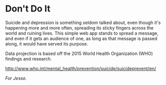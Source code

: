 # Don't Do It
Suicide and depression is something seldom talked about, even though it's happening more and more often, spreading its sticky fingers across the world and ruining lives. This simple web app stands to spread a message, and even if it gets an audience of one, as long as that message is passed along, it would have served its purpose.

Data projection is based off the 2015 World Health Organization (WHO) findings and research.

http://www.who.int/mental_health/prevention/suicide/suicideprevent/en/

*For Jesse.*
